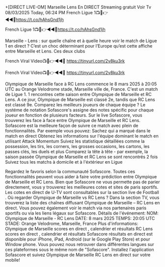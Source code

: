 +[DIRECT LIVE-OM] Marseille Lens En DIRECT Streaming gratuit Voir Tv 08/03/2025
Today, 06:24 PM
French Ligue 1📺📱👉◄◄🔴https://t.co/hAhsGnd1jh

French Ligue 1📺📱👉◄◄🔴https://t.co/hAhsGnd1jh

Marseille - Lens : sur quelle chaîne et à quelle heure voir le match de Ligue 1 en direct ?
C’est un choc déterminant pour l’Europe qu’est cette affiche entre Marseille et Lens. Ces deux clubs

French Viral Video📺📱👉◄◄🔴 https://tinyurl.com/2v8ku3rk

French Viral Video📺📱👉◄◄🔴 https://tinyurl.com/2v8ku3rk

Olympique de Marseille face à RC Lens commence le 8 mars 2025 à 20:05 UTC au Orange Velodrome stade, Marseille ville de, France. C'est un match de Ligue 1.
1 rencontres cette saison entre Olympique de Marseille et RC Lens. A ce jour, Olympique de Marseille est classé 2e, tandis que RC Lens est classé 9e. Comparez les meilleurs joueurs de chaque équipe ? Le systéme de notation Sofascore's assigne des notes spécific pour chaque joueur en fonction de plusieurs facteurs.
Sur le live Sofascore, vous trouverez les face à face entre Olympique de Marseille et RC Lens. Sofascore est la meilleure façon de suivre ce match avec plein de fonctionnalités. Par exemple vous pouvez:
Sachez qui a marqué dans le match en direct
Obtenez les informations sur l'équipe dominant le match en utilisant Attack Momentum
Suivez les statistique détaillées comme la possession, les tirs, les corners, les grosses occasions, les cartons, les passes clés, les duels et plus
Comparez la tête à tête - par exemple, la saison passée Olympique de Marseille et RC Lens se sont rencontrés 2 fois
Suivez tous les matchs à domicile et à l'éxtérieur en Ligue 

Regardez le favoris selon la communauté Sofascore.
Toutes ces fonctionnalités peuvent vous aider à faire votre prédiction entre Olympique de Marseille et RC Lens. Bien que Sofascore ne vous permette pas de parier directement, vous y trouverez les meilleures cotes et sites de paris sportifs. Les cotes en direct de U-TV sont consultables sur la section live de Football .
Où regarder Olympique de Marseille vs RC Lens ? Dans la section TV, vous trouverez la liste des chaînes diffusant Olympique de Marseille – RC Lens en direct. Vous pouvez également voir le match via nos partenaires paris sportifs ou via les liens légaux sur Sofascore.
Détails de l'événement:
NOM: Olympique de Marseille - RC Lens
DATE: 8 mars 2025
TEMPS: 20:05 UTC
STADE: Orange Velodrome, Marseille, France
Plus d'informations:
Olympique de Marseille scores en direct , calendrier et résultats
RC Lens scores en direct , calendrier et résultats
Sofascore résultats en direct est disponible pour iPhone, iPad, Android (sur le Google Play Store) et pour Window phone. Vous pouvez nous retrouver dans différentes langues sur ces plateformes sous le même nom de "Sofascore". Installez l'application Sofascore et suivez Olympique de Marseille RC Lens en direct sur votre mobile!​
